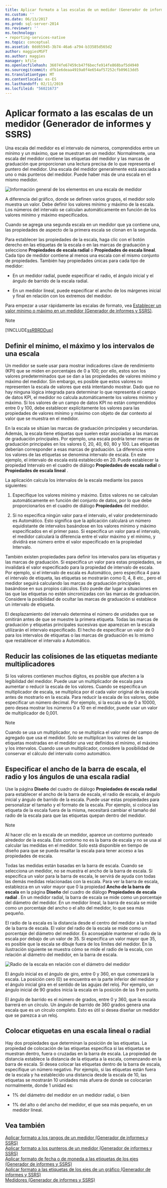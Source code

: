 ```yaml
---
title: Aplicar formato a las escalas de un medidor (Generador de informes y SSRS) | Microsoft Docs
ms.custom: ''
ms.date: 06/13/2017
ms.prod: sql-server-2014
ms.reviewer: ''
ms.technology:
- reporting-services-native
ms.topic: conceptual
ms.assetid: 0dd65945-3b74-46a6-a794-b33585d565d2
author: maggiesMSFT
ms.author: maggies
manager: kfile
ms.openlocfilehash: 36074fe67459cb47f6becfe914fe868baf5d4940
ms.sourcegitcommit: dfb1e6deaa4919a0f4e654af57252cfb09613dd5
ms.translationtype: MT
ms.contentlocale: es-ES
ms.lasthandoff: 02/11/2019
ms.locfileid: "56021673"
---
```

# <a name="formatting-scales-on-a-gauge-report-builder-and-ssrs"></a>Aplicar formato a las escalas de un medidor (Generador de informes y SSRS)
  Una escala del medidor es el intervalo de números, comprendidos entre un mínimo y un máximo, que se muestran en un medidor. Normalmente, una escala del medidor contiene las etiquetas del medidor y las marcas de graduación que proporcionan una lectura precisa de lo que representa el puntero del medidor. Una escala del medidor generalmente está asociada a uno o más punteros del medidor. Puede haber más de una escala en el mismo medidor.  
  
 ![Información general de los elementos en una escala de medidor](../media/scaleoverviewdiagram.gif "Información general de los elementos en una escala de medidor")  
  
 A diferencia del gráfico, donde se definen varios grupos, el medidor solo muestra un valor. Debe definir los valores mínimo y máximo de la escala. Los números del intervalo se calculan automáticamente en función de los valores mínimo y máximo especificados.  
  
 Cuando se agrega una segunda escala en un medidor que ya contiene una, las propiedades de aspecto de la primera escala se clonan en la segunda.  
  
 Para establecer las propiedades de la escala, haga clic con el botón derecho en las etiquetas de la escala o en las marcas de graduación y seleccione **Propiedades de escala radial** o **Propiedades de escala lineal**. Cada tipo de medidor contiene al menos una escala con el mismo conjunto de propiedades. También hay propiedades únicas para cada tipo de medidor:  
  
-   En un medidor radial, puede especificar el radio, el ángulo inicial y el ángulo de barrido de la escala radial.  
  
-   En un medidor lineal, puede especificar el ancho de los márgenes inicial y final en relación con los extremos del medidor.  
  
 Para empezar a usar rápidamente las escalas de formato, vea [Establecer un valor mínimo o máximo en un medidor &#40;Generador de informes y SSRS&#41;](set-a-minimum-or-maximum-on-a-gauge-report-builder-and-ssrs.md).  
  
> [!NOTE]  
>  [!INCLUDE[ssRBRDDup](../../includes/ssrbrddup-md.md)]  
  
##  <a name="DefiningMinMax"></a> Definir el mínimo, el máximo y los intervalos de una escala  
 Un medidor se suele usar para mostrar indicadores clave de rendimiento (KPI) que se miden en porcentajes de 0 a 100; por ello, estos son los valores predeterminados que se dan a las propiedades de valores mínimo y máximo del medidor. Sin embargo, es posible que estos valores no representen la escala de valores que está intentando mostrar. Dado que no hay ninguna lógica integrada para determinar lo que representa el campo de datos KPI, el medidor no calcula automáticamente los valores mínimo y máximo. Si los valores de un campo de datos KPI no están comprendidos entre 0 y 100, debe establecer explícitamente los valores para las propiedades de valores mínimo y máximo con objeto de dar contexto al valor que se muestra en el medidor.  
  
 En la escala se sitúan las marcas de graduación principales y secundarias. Además, la escala tiene etiquetas que suelen estar asociadas a las marcas de graduación principales. Por ejemplo, una escala podría tener marcas de graduación principales en los valores 0, 20, 40, 60, 80 y 100. Las etiquetas deberían corresponder a esas marcas de graduación. La diferencia entre los valores de las etiquetas se denomina intervalo de escala. En este ejemplo, el intervalo de escala está establecido en 20. Puede establecer la propiedad Intervalo en el cuadro de diálogo **Propiedades de escala radial** o **Propiedades de escala lineal** .  
  
 La aplicación calcula los intervalos de la escala mediante los pasos siguientes:  
  
1.  Especifique los valores mínimo y máximo. Estos valores no se calculan automáticamente en función del conjunto de datos, por lo que debe proporcionarlos en el cuadro de diálogo **Propiedades** del medidor.  
  
2.  Si no especifica ningún valor para el intervalo, el valor predeterminado es Automático. Esto significa que la aplicación calculará un número equidistante de intervalos basándose en los valores mínimo y máximo especificados en el primer paso. Si especifica un valor para el intervalo, el medidor calculará la diferencia entre el valor máximo y el mínimo, y dividirá ese número entre el valor especificado en la propiedad Intervalo.  
  
 También existen propiedades para definir los intervalos para las etiquetas y las marcas de graduación. Si especifica un valor para estas propiedades, se invalidará el valor especificado para la propiedad de intervalo de escala. Por ejemplo, si el intervalo de escala es Automático, pero especifica 4 para el intervalo de etiqueta, las etiquetas se mostrarán como 0, 4, 8 etc., pero el medidor seguirá calculando las marcas de graduación principales basándose en sus propios cálculos. Esto puede dar lugar a situaciones en las que las etiquetas no estén sincronizadas con las marcas de graduación. Considere la posibilidad de ocultar las marcas de graduación si establece un intervalo de etiqueta.  
  
 El desplazamiento del intervalo determina el número de unidades que se omitirán antes de que se muestre la primera etiqueta. Todas las marcas de graduación y etiquetas principales sucesivas que aparezcan en la escala utilizarán el intervalo especificado. El hecho de especificar un valor de 0 para los intervalos de etiquetas o las marcas de graduación es lo mismo que restablecer el intervalo a Automático.  
  
  
##  <a name="ReducingCollisions"></a> Reducir las colisiones de las etiquetas mediante multiplicadores  
 Si los valores contienen muchos dígitos, es posible que afecten a la legibilidad del medidor. Puede usar un multiplicador de escala para aumentar o reducir la escala de los valores. Cuando se especifica un multiplicador de escala, se multiplica por él cada valor original de la escala antes de mostrarlo en la escala. Para reducir la escala de los valores, debe especificar un número decimal. Por ejemplo, si la escala va de 0 a 10000, pero desea mostrar los números 0 a 10 en el medidor, puede usar un valor de multiplicador de 0,001.  
  
> [!NOTE]  
>  Cuando se usa un multiplicador, no se multiplica el valor real del campo de agregado que usa el medidor. Solo se multiplican los valores de las etiquetas mostradas en el medidor una vez definidos el mínimo, el máximo y los intervalos. Cuando use un multiplicador, considere la posibilidad de conservar el cálculo del intervalo como automático.  
  
  
##  <a name="SpecifyingScaleBar"></a> Especificar el ancho de la barra de escala, el radio y los ángulos de una escala radial  
 Use la página **Diseño** del cuadro de diálogo **Propiedades de escala radial** para establecer el ancho de la barra de escala, el radio de escala, el ángulo inicial y ángulo de barrido de la escala. Puede usar estas propiedades para personalizar el tamaño y el formato de la escala. Por ejemplo, si coloca las etiqueta de la escala fuera de la misma, necesitará cambiar el tamaño del radio de la escala para que las etiquetas quepan dentro del medidor.  
  
> [!NOTE]  
>  Al hacer clic en la escala de un medidor, aparece un contorno punteado alrededor de la escala. Este contorno no es la barra de escala y no se usa al calcular las medidas en el medidor. Solo está disponible en tiempo de diseño para que se pueda resaltar la escala para tener acceso a las propiedades de escala.  
  
 Todas las medidas están basadas en la barra de escala. Cuando se selecciona un medidor, no se muestra el ancho de la barra de escala. Si especifica un valor para la barra de escala, le servirá de ayuda con todas las demás medidas relacionadas con la escala. Para ver la barra de escala, establezca en un valor mayor que 0 la propiedad **Ancho de la barra de escala** en la página **Diseño** del cuadro de diálogo **Propiedades de escala radial** . En un medidor radial, la barra de escala se mide como un porcentaje del diámetro del medidor. En un medidor lineal, la barra de escala se mide como un porcentaje del ancho o el alto del medidor, lo que sea más pequeño.  
  
 El radio de la escala es la distancia desde el centro del medidor a la mitad de la barra de escala. El valor del radio de la escala se mide como un porcentaje del diámetro del medidor. Es aconsejable mantener el radio de la escala por debajo de un valor de 35. Si especifica un valor mayor que 35, es posible que la escala se dibuje fuera de los límites del medidor. En la ilustración siguiente se muestra cómo se mide el radio de la escala, con relación al diámetro del medidor, en la barra de escala.  
  
 ![Radio de la escala en relación con el diámetro del medidor](../media/scaleradiusdiagram.gif "Radio de la escala en relación con el diámetro del medidor")  
  
 El ángulo inicial es el ángulo de giro, entre 0 y 360, en que comenzará la escala. La posición cero (0) se encuentra en la parte inferior del medidor y el ángulo inicial gira en el sentido de las agujas del reloj. Por ejemplo, un ángulo inicial de 90 grados inicia la escala en la posición de las 9 en punto.  
  
 El ángulo de barrido es el número de grados, entre 0 y 360, que la escala barrerá en un círculo. Un ángulo de barrido de 360 grados genera una escala que es un círculo completo. Esto es útil si desea diseñar un medidor que se parezca a un reloj.  
  
  
##  <a name="PositioningLabels"></a> Colocar etiquetas en una escala lineal o radial  
 Hay dos propiedades que determinan la posición de las etiquetas. La propiedad de colocación de las etiquetas especifica si las etiquetas se muestran dentro, fuera o cruzadas en la barra de escala. La propiedad de distancia establece la distancia de la etiqueta a la escala, comenzando en la barra de escala. Si desea colocar las etiquetas dentro de la barra de escala, especifique un número negativo. Por ejemplo, si las etiquetas están fuera de la escala y ha establecido una distancia desde la escala de 10, las etiquetas se mostrarán 10 unidades más afuera de donde se colocarían normalmente, donde 1 unidad es:  
  
-   1% del diámetro del medidor en un medidor radial, o bien  
  
-   1% del alto o del ancho del medidor, el que sea más pequeño, en un medidor lineal.  
  
## <a name="see-also"></a>Vea también  
 [Aplicar formato a los rangos de un medidor &#40;Generador de informes y SSRS&#41;](formatting-ranges-on-a-gauge-report-builder-and-ssrs.md)   
 [Aplicar formato a los punteros de un medidor &#40;Generador de informes y SSRS&#41;](formatting-pointers-on-a-gauge-report-builder-and-ssrs.md)   
 [Aplicar formato de fecha o de moneda a las etiquetas de los ejes &#40;Generador de informes y SSRS&#41;](format-axis-labels-as-dates-or-currencies-report-builder-and-ssrs.md)   
 [Aplicar formato a las etiquetas de los ejes de un gráfico &#40;Generador de informes y SSRS&#41;](formatting-axis-labels-on-a-chart-report-builder-and-ssrs.md)   
 [Medidores &#40;Generador de informes y SSRS&#41;](gauges-report-builder-and-ssrs.md)  
  
  
